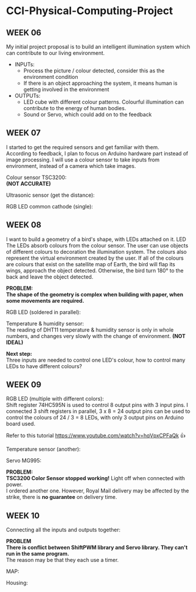 # CCI-Physical-Computing-Project

## WEEK 06  

My initial project proposal is to build an intelligent illumination system which can contribute to our living environment.  
* INPUTs:  
  * Process the picture / colour detected, consider this as the environment condition
  * If there is an object approaching the system, it means human is getting involved in the environment
* OUTPUTs: 
  * LED cube with different colour patterns. Colourful illumination can contribute to the energy of human bodies. 
  * Sound or Servo, which could add on to the feedback


## WEEK 07  

I started to get the required sensors and get familiar with them.  
According to feedback, I plan to focus on Arduino hardware part instead of image processing. I will use a colour sensor to take inputs from environment, instead of a camera which take images. 

Colour sensor TSC3200:  
**(NOT ACCURATE)**

Ultrasonic sensor (get the distance):  


RGB LED common cathode (single):  


## WEEK 08  

I want to build a geometry of a bird's shape, with LEDs attached on it. LED The LEDs absorb colours from the colour sensor. The user can use objects of different colours to decoration the illumination system. The colours also represent the virtual environment created by the user. If all of the colours are colours that exist on the satellite map of Earth, the bird will flap its wings, approach the object detected. Otherwise, the bird turn 180° to the back and leave the object detected.  
  
**PROBLEM:**  
**The shape of the geometry is complex when building with paper, when some movements are required.**  
  
RGB LED (soldered in parallel):  
  
Temperature & humidity sensor:  
The reading of DHT11 temperature & humidity sensor is only in whole numbers, and changes very slowly with the change of environment. **(NOT IDEAL)**
  
**Next step:**  
Three inputs are needed to control one LED's colour, how to control many LEDs to have different colours?  

## WEEK 09  
RGB LED (multiple with different colors):  
Shift register 74HC595N is used to control 8 output pins with 3 input pins. I connected 3 shift registers in parallel, 3 x 8 = 24 output pins can be used to control the colours of 24 / 3 = 8 LEDs, with only 3 output pins on Arduino board used. 
  
Refer to this tutorial https://www.youtube.com/watch?v=hqVpxCPFaQk :+1:  

Temperature sensor (another):  

Servo MG995:  

  
**PROBLEM:**  
**TSC3200 Color Sensor stopped working!** Light off when connected with power.  
I ordered another one. However, Royal Mail delivery may be affected by the strike, there is **no guarantee** on delivery time.  

## WEEK 10  

Connecting all the inputs and outputs together:  
  
**PROBLEM**  
**There is conflict between ShiftPWM library and Servo library. They can't run in the same program.**  
The reason may be that they each use a timer.  

MAP:  

Housing:  
